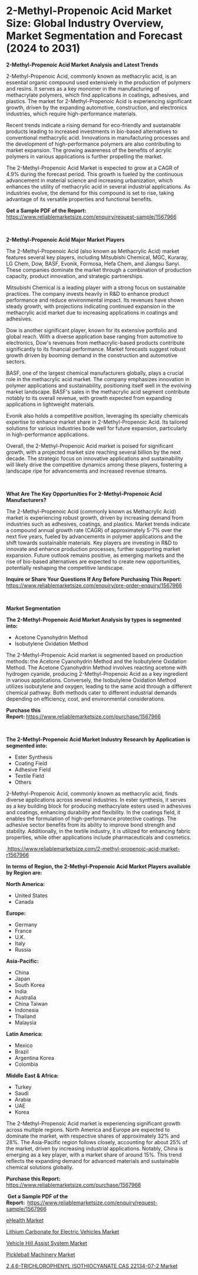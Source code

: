 <p><h1>2-Methyl-Propenoic Acid Market Size: Global Industry Overview, Market Segmentation and Forecast (2024 to 2031)</h1></p><p><strong>2-Methyl-Propenoic Acid Market Analysis and Latest Trends</strong></p>
<p><p>2-Methyl-Propenoic Acid, commonly known as methacrylic acid, is an essential organic compound used extensively in the production of polymers and resins. It serves as a key monomer in the manufacturing of methacrylate polymers, which find applications in coatings, adhesives, and plastics. The market for 2-Methyl-Propenoic Acid is experiencing significant growth, driven by the expanding automotive, construction, and electronics industries, which require high-performance materials.</p><p>Recent trends indicate a rising demand for eco-friendly and sustainable products leading to increased investments in bio-based alternatives to conventional methacrylic acid. Innovations in manufacturing processes and the development of high-performance polymers are also contributing to market expansion. The growing awareness of the benefits of acrylic polymers in various applications is further propelling the market.</p><p>The 2-Methyl-Propenoic Acid Market is expected to grow at a CAGR of 4.9% during the forecast period. This growth is fueled by the continuous advancement in material science and increasing urbanization, which enhances the utility of methacrylic acid in several industrial applications. As industries evolve, the demand for this compound is set to rise, taking advantage of its versatile properties and functional benefits.</p></p>
<p><strong>Get a Sample PDF of the Report:&nbsp;</strong> <a href="https://www.reliablemarketsize.com/enquiry/request-sample/1567966">https://www.reliablemarketsize.com/enquiry/request-sample/1567966</a></p>
<p>&nbsp;</p>
<p><strong>2-Methyl-Propenoic Acid Major Market Players</strong></p>
<p><p>The 2-Methyl-Propenoic Acid (also known as Methacrylic Acid) market features several key players, including Mitsubishi Chemical, MGC, Kuraray, LG Chem, Dow, BASF, Evonik, Formosa, Hefa Chem, and Jiangsu Sanyi. These companies dominate the market through a combination of production capacity, product innovation, and strategic partnerships.</p><p>Mitsubishi Chemical is a leading player with a strong focus on sustainable practices. The company invests heavily in R&D to enhance product performance and reduce environmental impact. Its revenues have shown steady growth, with projections indicating continued expansion in the methacrylic acid market due to increasing applications in coatings and adhesives.</p><p>Dow is another significant player, known for its extensive portfolio and global reach. With a diverse application base ranging from automotive to electronics, Dow's revenues from methacrylic-based products contribute significantly to its financial performance. Market forecasts suggest robust growth driven by booming demand in the construction and automotive sectors.</p><p>BASF, one of the largest chemical manufacturers globally, plays a crucial role in the methacrylic acid market. The company emphasizes innovation in polymer applications and sustainability, positioning itself well in the evolving market landscape. BASF's sales in the methacrylic acid segment contribute notably to its overall revenue, with growth expected from expanding applications in lightweight materials.</p><p>Evonik also holds a competitive position, leveraging its specialty chemicals expertise to enhance market share in 2-Methyl-Propenoic Acid. Its tailored solutions for various industries bode well for future expansion, particularly in high-performance applications.</p><p>Overall, the 2-Methyl-Propenoic Acid market is poised for significant growth, with a projected market size reaching several billion by the next decade. The strategic focus on innovative applications and sustainability will likely drive the competitive dynamics among these players, fostering a landscape ripe for advancements and increased revenue streams.</p></p>
<p>&nbsp;</p>
<p><strong>What Are The Key Opportunities For 2-Methyl-Propenoic Acid Manufacturers?</strong></p>
<p><p>The 2-Methyl-Propenoic Acid (commonly known as Methacrylic Acid) market is experiencing robust growth, driven by increasing demand from industries such as adhesives, coatings, and plastics. Market trends indicate a compound annual growth rate (CAGR) of approximately 5-7% over the next five years, fueled by advancements in polymer applications and the shift towards sustainable materials. Key players are investing in R&D to innovate and enhance production processes, further supporting market expansion. Future outlook remains positive, as emerging markets and the rise of bio-based alternatives are expected to create new opportunities, potentially reshaping the competitive landscape.</p></p>
<p><strong>Inquire or Share Your Questions If Any Before Purchasing This Report:</strong> <a href="https://www.reliablemarketsize.com/enquiry/pre-order-enquiry/1567966">https://www.reliablemarketsize.com/enquiry/pre-order-enquiry/1567966</a></p>
<p>&nbsp;</p>
<p><strong>Market Segmentation</strong></p>
<p><strong>The 2-Methyl-Propenoic Acid Market Analysis by types is segmented into:</strong></p>
<p><ul><li>Acetone Cyanohydrin Method</li><li>Isobutylene Oxidation Method</li></ul></p>
<p><p>The 2-Methyl-Propenoic Acid market is segmented based on production methods: the Acetone Cyanohydrin Method and the Isobutylene Oxidation Method. The Acetone Cyanohydrin Method involves reacting acetone with hydrogen cyanide, producing 2-Methyl-Propenoic Acid as a key ingredient in various applications. Conversely, the Isobutylene Oxidation Method utilizes isobutylene and oxygen, leading to the same acid through a different chemical pathway. Both methods cater to different industrial demands depending on efficiency, cost, and environmental considerations.</p></p>
<p><strong>Purchase this Report:&nbsp;</strong><a href="https://www.reliablemarketsize.com/purchase/1567966">https://www.reliablemarketsize.com/purchase/1567966</a></p>
<p>&nbsp;</p>
<p><strong>The 2-Methyl-Propenoic Acid Market Industry Research by Application is segmented into:</strong></p>
<p><ul><li>Ester Synthesis</li><li>Coating Field</li><li>Adhesive Field</li><li>Textile Field</li><li>Others</li></ul></p>
<p><p>2-Methyl-Propenoic Acid, commonly known as methacrylic acid, finds diverse applications across several industries. In ester synthesis, it serves as a key building block for producing methacrylate esters used in adhesives and coatings, enhancing durability and flexibility. In the coatings field, it enables the formulation of high-performance protective coatings. The adhesive sector benefits from its ability to improve bond strength and stability. Additionally, in the textile industry, it is utilized for enhancing fabric properties, while other applications include pharmaceuticals and cosmetics.</p></p>
<p><a href="https://www.reliablemarketsize.com/2-methyl-propenoic-acid-market-r1567966">&nbsp;https://www.reliablemarketsize.com/2-methyl-propenoic-acid-market-r1567966</a></p>
<p><strong>In terms of Region, the 2-Methyl-Propenoic Acid Market Players available by Region are:</strong></p>
<p>
    <p> <strong> North America: </strong>
        <ul>
            <li>United States</li>
            <li>Canada</li>
        </ul>
        </p> 
    <p> <strong> Europe: </strong>
        <ul>
            <li>Germany</li>
            <li>France</li>
            <li>U.K.</li>
            <li>Italy</li>
            <li>Russia</li>
        </ul>
        </p> 
    <p> <strong> Asia-Pacific: </strong>
        <ul>
            <li>China</li>
            <li>Japan</li>
            <li>South Korea</li>
            <li>India</li>
            <li>Australia</li>
            <li>China Taiwan</li>
            <li>Indonesia</li>
            <li>Thailand</li>
            <li>Malaysia</li>
        </ul>
        </p> 
    <p> <strong> Latin America: </strong>
        <ul>
            <li>Mexico</li>
            <li>Brazil</li>
            <li>Argentina Korea</li>
            <li>Colombia</li>
        </ul>
        </p> 
    <p> <strong> Middle East & Africa: </strong>
        <ul>
            <li>Turkey</li>
            <li>Saudi</li>
            <li>Arabia</li>
            <li>UAE</li>
            <li>Korea</li>
        </ul>
    </p>
    </p>
<p><p>The 2-Methyl-Propenoic Acid market is experiencing significant growth across multiple regions. North America and Europe are expected to dominate the market, with respective shares of approximately 32% and 28%. The Asia-Pacific region follows closely, accounting for about 25% of the market, driven by increasing industrial applications. Notably, China is emerging as a key player, with a market share of around 15%. This trend reflects the expanding demand for advanced materials and sustainable chemical solutions globally.</p></p>
<p><strong>Purchase this Report: </strong><a href="https://www.reliablemarketsize.com/purchase/1567966">https://www.reliablemarketsize.com/purchase/1567966</a></p>
<p>&nbsp;<strong>Get a Sample PDF of the Report:&nbsp;&nbsp;</strong><a href="https://www.reliablemarketsize.com/enquiry/request-sample/1567966">https://www.reliablemarketsize.com/enquiry/request-sample/1567966</a></p>
<p><strong></strong></p>
<p><p><a href="https://www.linkedin.com/pulse/global-ehealth-market-trends-analysis-future-growth-prospects-4xmhf?trackingId=Y2NIclAqQiqciCpaR36Ehw%3D%3D">eHealth Market</a></p><p><a href="https://issuu.com/reportprime-2/docs/lithium-carbonate-for-electric-vehi_596784452e8375">Lithium Carbonate for Electric Vehicles Market</a></p><p><a href="https://medium.com/@sweet1_2luv/driving-market-forces-in-the-vehicle-hill-assist-system-market-market-trends-and-future-forecasts-654b57bd2fd7">Vehicle Hill Assist System Market</a></p><p><a href="https://issuu.com/reportprime-2/docs/pickleball-machinery-market-size-20_b0e54e169f1c54">Pickleball Machinery Market</a></p><p><a href="https://medium.com/@sweet1_2luv/2-4-6-trichlorophenyl-isothiocyanate-cas-22134-07-2-market-global-market-trends-and-market-030171a5dfc6?postPublishedType=repub">2,4,6-TRICHLOROPHENYL ISOTHIOCYANATE CAS 22134-07-2 Market</a></p></p>